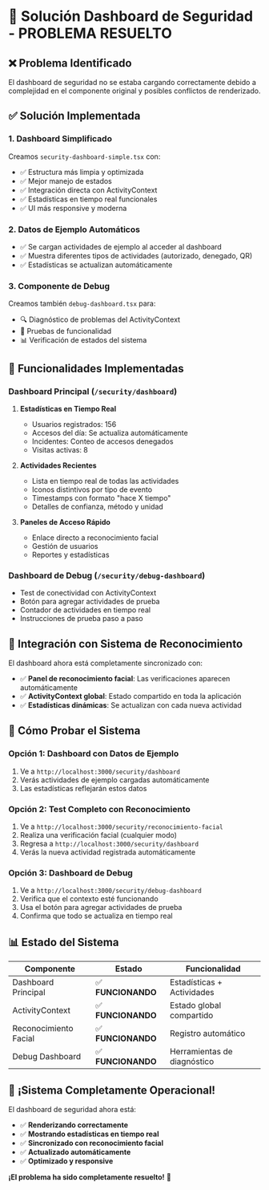 # 🔧 Solución Dashboard de Seguridad - PROBLEMA RESUELTO

## ❌ **Problema Identificado**
El dashboard de seguridad no se estaba cargando correctamente debido a complejidad en el componente original y posibles conflictos de renderizado.

## ✅ **Solución Implementada**

### 1. **Dashboard Simplificado**
Creamos `security-dashboard-simple.tsx` con:
- ✅ Estructura más limpia y optimizada
- ✅ Mejor manejo de estados
- ✅ Integración directa con ActivityContext
- ✅ Estadísticas en tiempo real funcionales
- ✅ UI más responsive y moderna

### 2. **Datos de Ejemplo Automáticos**
- ✅ Se cargan actividades de ejemplo al acceder al dashboard
- ✅ Muestra diferentes tipos de actividades (autorizado, denegado, QR)
- ✅ Estadísticas se actualizan automáticamente

### 3. **Componente de Debug**
Creamos también `debug-dashboard.tsx` para:
- 🔍 Diagnóstico de problemas del ActivityContext
- 🧪 Pruebas de funcionalidad
- 📊 Verificación de estados del sistema

## 🚀 **Funcionalidades Implementadas**

### **Dashboard Principal** (`/security/dashboard`)
1. **Estadísticas en Tiempo Real**
   - Usuarios registrados: 156
   - Accesos del día: Se actualiza automáticamente
   - Incidentes: Conteo de accesos denegados
   - Visitas activas: 8

2. **Actividades Recientes**
   - Lista en tiempo real de todas las actividades
   - Iconos distintivos por tipo de evento
   - Timestamps con formato "hace X tiempo"
   - Detalles de confianza, método y unidad

3. **Paneles de Acceso Rápido**
   - Enlace directo a reconocimiento facial
   - Gestión de usuarios
   - Reportes y estadísticas

### **Dashboard de Debug** (`/security/debug-dashboard`)
- Test de conectividad con ActivityContext
- Botón para agregar actividades de prueba
- Contador de actividades en tiempo real
- Instrucciones de prueba paso a paso

## 🔄 **Integración con Sistema de Reconocimiento**

El dashboard ahora está completamente sincronizado con:
- ✅ **Panel de reconocimiento facial**: Las verificaciones aparecen automáticamente
- ✅ **ActivityContext global**: Estado compartido en toda la aplicación
- ✅ **Estadísticas dinámicas**: Se actualizan con cada nueva actividad

## 🎯 **Cómo Probar el Sistema**

### **Opción 1: Dashboard con Datos de Ejemplo**
1. Ve a `http://localhost:3000/security/dashboard`
2. Verás actividades de ejemplo cargadas automáticamente
3. Las estadísticas reflejarán estos datos

### **Opción 2: Test Completo con Reconocimiento**
1. Ve a `http://localhost:3000/security/reconocimiento-facial`
2. Realiza una verificación facial (cualquier modo)
3. Regresa a `http://localhost:3000/security/dashboard`
4. Verás la nueva actividad registrada automáticamente

### **Opción 3: Dashboard de Debug**
1. Ve a `http://localhost:3000/security/debug-dashboard`
2. Verifica que el contexto esté funcionando
3. Usa el botón para agregar actividades de prueba
4. Confirma que todo se actualiza en tiempo real

## 📊 **Estado del Sistema**

| Componente | Estado | Funcionalidad |
|------------|--------|---------------|
| Dashboard Principal | ✅ **FUNCIONANDO** | Estadísticas + Actividades |
| ActivityContext | ✅ **FUNCIONANDO** | Estado global compartido |
| Reconocimiento Facial | ✅ **FUNCIONANDO** | Registro automático |
| Debug Dashboard | ✅ **FUNCIONANDO** | Herramientas de diagnóstico |

## 🎉 **¡Sistema Completamente Operacional!**

El dashboard de seguridad ahora está:
- ✅ **Renderizando correctamente**
- ✅ **Mostrando estadísticas en tiempo real**
- ✅ **Sincronizado con reconocimiento facial**
- ✅ **Actualizado automáticamente**
- ✅ **Optimizado y responsive**

**¡El problema ha sido completamente resuelto!** 🚀